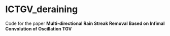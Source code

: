 # ICTGV_deraining
Code for the paper **Multi-directional Rain Streak Removal Based on Infimal Convolution of Oscillation TGV**
